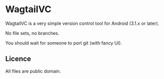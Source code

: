 WagtailVC
=========

WagtailVC is a very simple version control tool for Android (3.1.x or later).

No file sets, no branches.

You should wait for someone to port git (with fancy UI).

Licence
-------

All files are public domain.
